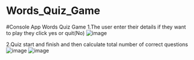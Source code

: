 # Words_Quiz_Game
#Console App Words Quiz Game
1.The user enter their details if they want  to play they click yes or quit(No)
![image](https://user-images.githubusercontent.com/63658710/184467429-1bd0708f-0aed-4250-b8d2-d3c23bf59f55.png)

2.Quiz start and finish  and then  calculate total number of correct questions 
![image](https://user-images.githubusercontent.com/63658710/184467316-7283ee4d-3734-4fdd-8590-5e568df53855.png)
![image](https://user-images.githubusercontent.com/63658710/184467329-8035e800-6db2-4bb6-9718-dadb7d31abb3.png)
